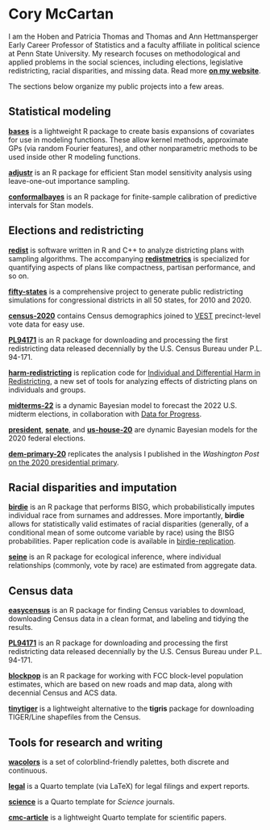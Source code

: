 # Cory McCartan

I am the Hoben and Patricia Thomas and Thomas and Ann Hettmansperger Early Career Professor of Statistics and a faculty affiliate in political science at Penn State University. My research focuses on methodological and applied problems in the social sciences, including elections, legislative redistricting, racial disparities, and missing data.
Read more **[on my website](https://corymccartan.com/)**.

The sections below organize my public projects into a few areas.

## Statistical modeling

**[bases](https://github.com/CoryMcCartan/bases)** is a lightweight R package to create basis expansions of covariates for use in modeling functions. These allow kernel methods, approximate GPs (via random Fourier features), and other nonparametric methods to be used inside other R modeling functions.

**[adjustr](https://github.com/CoryMcCartan/adjustr)** is an R package for efficient Stan model sensitivity analysis using leave-one-out importance sampling.

**[conformalbayes](https://github.com/CoryMcCartan/conformalbayes)** is an R package for finite-sample calibration of predictive intervals for Stan models. 

## Elections and redistricting

**[redist](https://github.com/alarm-redist/redist)** is software written in R and C++ to analyze districting plans with sampling algorithms. The accompanying **[redistmetrics](https://github.com/alarm-redist/redistmetrics)** is specialized for quantifying aspects of plans like compactness, partisan performance, and so on.

**[fifty-states](https://github.com/alarm-redist/fifty-states)** is a comprehensive project to generate public redistricting simulations for congressional districts in all 50 states, for 2010 and 2020.

**[census-2020](https://github.com/alarm-redist/census-2020)** contains Census demographics joined to [VEST](https://election.lab.ufl.edu/) precinct-level vote data for easy use.

**[PL94171](https://github.com/CoryMcCartan/PL94171)** is an R package for downloading and processing the first redistricting data released decennially by the U.S. Census Bureau under P.L. 94-171.

**[harm-redistricting](https://github.com/CoryMcCartan/harm-redistricting)** is replication code for [Individual and Differential Harm in Redistricting](https://osf.io/preprints/socarxiv/nc2x7/), a new set of tools for analyzing effects of districting plans on individuals and groups.

**[midterms-22](https://github.com/CoryMcCartan/midterms-22)** is a dynamic Bayesian model to forecast the 2022 U.S. midterm elections, in collaboration with [Data for Progress](https://www.dataforprogress.org/).

**[president](https://github.com/CoryMcCartan/president)**, **[senate](https://github.com/CoryMcCartan/senate)**, and **[us-house-20](https://github.com/CoryMcCartan/us-house-20)** are dynamic Bayesian models for the 2020 federal elections.

**[dem-primary-20](https://github.com/CoryMcCartan/dem-primary-20)** replicates the analysis I published in the *Washington Post* [on the 2020 presidential primary](https://www.washingtonpost.com/politics/2019/10/23/whos-most-electable-democrat-it-might-be-warren-or-buttigieg-not-biden/).

## Racial disparities and imputation

**[birdie](https://github.com/CoryMcCartan/birdie/)** is an R package that performs BISG, which probabilistically imputes individual race from surnames and addresses. More importantly, **birdie** allows for statistically valid estimates of racial disparities (generally, of a conditional mean of some outcome variable by race) using the BISG probabilities.
Paper replication code is available in [birdie-replication](https://github.com/CoryMcCartan/birdie-replication).

**[seine](https://github.com/CoryMcCartan/seine)** is an R package for ecological inference, where individual relationships (commonly, vote by race) are estimated from aggregate data.

## Census data

**[easycensus](https://github.com/CoryMcCartan/easycensus)** is an R package for finding Census variables to download, downloading Census data in a clean format, and labeling and tidying the results.

**[PL94171](https://github.com/CoryMcCartan/PL94171)** is an R package for downloading and processing the first redistricting data released decennially by the U.S. Census Bureau under P.L. 94-171.

**[blockpop](https://github.com/CoryMcCartan/blockpop)** is an R package for working with FCC block-level population estimates, which are based on new roads and map data, along with decennial Census and ACS data.

**[tinytiger](https://github.com/alarm-redist/tinytiger)** is a lightweight alternative to the **tigris** package for downloading TIGER/Line shapefiles from the Census.

## Tools for research and writing

**[wacolors](https://github.com/CoryMcCartan/wacolors)** is a set of colorblind-friendly palettes, both discrete and continuous.

**[legal](https://github.com/CoryMcCartan/legal)** is a Quarto template (via LaTeX) for legal filings and expert reports.

**[science](https://github.com/CoryMcCartan/science)** is a Quarto template for *Science* journals.

**[cmc-article](https://github.com/CoryMcCartan/cmc-article)** is a lightweight Quarto template for scientific papers.
